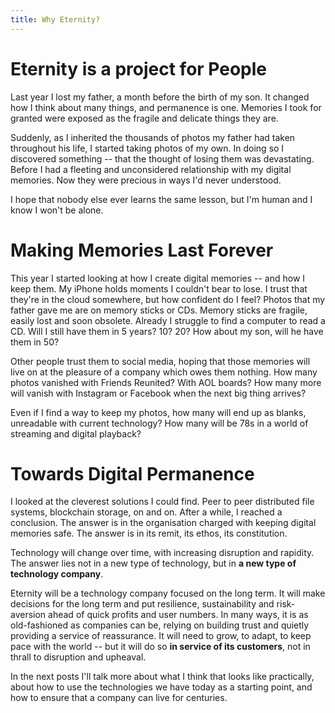 ```yaml
---
title: Why Eternity?
---
```


# Eternity is a project for People

Last year I lost my father, a month before the birth of my son. It changed how I think about many things, and permanence is one. Memories I took for granted were exposed as the fragile and delicate things they are.

Suddenly, as I inherited the thousands of photos my father had taken throughout his life, I started taking photos of my own. In doing so I discovered something -- that the thought of losing them was devastating. Before I had a fleeting and unconsidered relationship with my digital memories. Now they were precious in ways I'd never understood.

I hope that nobody else ever learns the same lesson, but I'm human and I know I won't be alone.

# Making Memories Last Forever

This year I started looking at how I create digital memories -- and how I keep them. My iPhone holds moments I couldn't bear to lose. I trust that they're in the cloud somewhere, but how confident do I feel? Photos that my father gave me are on memory sticks or CDs. Memory sticks are fragile, easily lost and soon obsolete. Already I struggle to find a computer to read a CD. Will I still have them in 5 years? 10? 20? How about my son, will he have them in 50?

Other people trust them to social media, hoping that those memories will live on at the pleasure of a company which owes them nothing. How many photos vanished with Friends Reunited? With AOL boards? How many more will vanish with Instagram or Facebook when the next big thing arrives?

Even if I find a way to keep my photos, how many will end up as blanks, unreadable with current technology? How many will be 78s in a world of streaming and digital playback?

# Towards Digital Permanence

I looked at the cleverest solutions I could find. Peer to peer distributed file systems, blockchain storage, on and on. After a while, I reached a conclusion. The answer is in the organisation charged with keeping digital memories safe. The answer is in its remit, its ethos, its constitution.

Technology will change over time, with increasing disruption and rapidity. The answer lies not in a new type of technology, but in **a new type of technology company**.

Eternity will be a technology company focused on the long term. It will make decisions for the long term and put resilience, sustainability and risk-aversion ahead of quick profits and user numbers. In many ways, it is as old-fashioned as companies can be, relying on building trust and quietly providing a service of reassurance. It will need to grow, to adapt, to keep pace with the world -- but it will do so **in service of its customers**, not in thrall to disruption and upheaval.

In the next posts I'll talk more about what I think that looks like practically, about how to use the technologies we have today as a starting point, and how to ensure that a company can live for centuries.

[welcome]: /2018/03/05/welcome/

